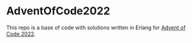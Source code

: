 # AdventOfCode2022

This repo is a base of code with solutions written in Erlang for [Advent of Code 2022](https://adventofcode.com/).